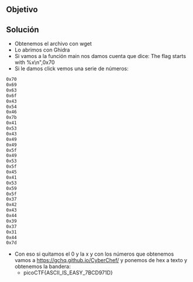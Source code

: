 ## Objetivo
## Solución
- Obtenemos el archivo con wget
- Lo abrimos con Ghidra
- Si vamos a la función main nos damos cuenta que dice: The flag starts with %x\n",0x70
- Si le damos click vemos una serie de números:
```bash
0x70
0x69
0x63
0x6f
0x43
0x54
0x46
0x7b
0x41
0x53
0x43
0x49
0x49
0x5f
0x49
0x53
0x5f
0x45
0x41
0x53
0x59
0x5f
0x37
0x42
0x43
0x44
0x39
0x37
0x31
0x44
0x7d
```
- Con eso si quitamos el 0 y la x y con los números que obtenemos vamos a https://gchq.github.io/CyberChef/ y ponemos de hex a texto y obtenemos la bandera:
	- picoCTF{ASCII_IS_EASY_7BCD971D}